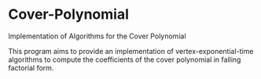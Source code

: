 Cover-Polynomial
================

Implementation of Algorithms for the Cover Polynomial

This program aims to provide an implementation of vertex-exponential-time algorithms to compute the coefficients of the cover polynomial in falling factorial form.